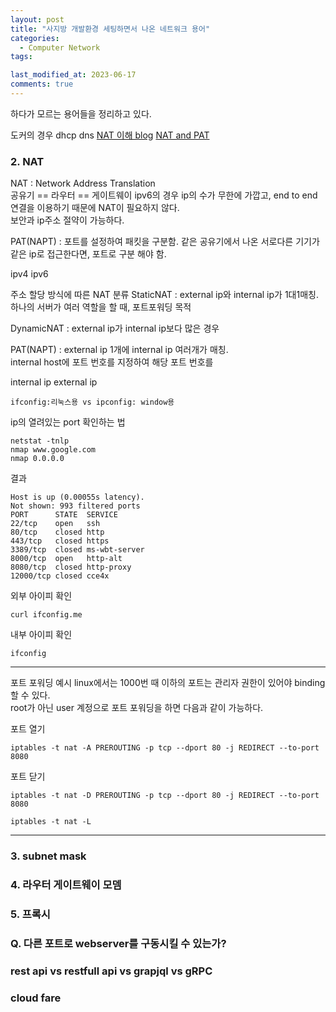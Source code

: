 ```yaml
---
layout: post
title: "사지방 개발환경 세팅하면서 나온 네트워크 용어"
categories:
  - Computer Network
tags:

last_modified_at: 2023-06-17
comments: true
---
```


하다가 모르는 용어들을 정리하고 있다. 

도커의 경우
dhcp
dns
[NAT 이해 blog](https://www.stevenjlee.net/2020/07/11/%EC%9D%B4%ED%95%B4%ED%95%98%EA%B8%B0-nat-network-address-translation-%EB%84%A4%ED%8A%B8%EC%9B%8C%ED%81%AC-%EC%A3%BC%EC%86%8C-%EB%B3%80%ED%99%98/)
[NAT and PAT](https://velog.io/%40yange/NAT%EC%99%80-PAT%EC%97%90-%EB%8C%80%ED%95%98%EC%97%AC)

### 2. NAT
NAT : Network Address Translation   
공유기 == 라우터 == 게이트웨이 
ipv6의 경우 ip의 수가 무한에 가깝고, end to end 연결을 이용하기 때문에 NAT이 필요하지 않다.  
보안과 ip주소 절약이 가능하다.  

PAT$($NAPT$)$ : 포트를 설정하여 패킷을 구분함.
같은 공유기에서 나온 서로다른 기기가 같은 ip로 접근한다면, 포트로 구분 해야 함. 

ipv4
ipv6

주소 할당 방식에 따른 NAT 분류
StaticNAT : external ip와 internal ip가 1대1매칭. 
하나의 서버가 여러 역할을 할 때, 포트포워딩 목적

DynamicNAT : external ip가 internal ip보다 많은 경우 

PAT$($NAPT$)$ : external ip 1개에 internal ip 여러개가 매칭.  
internal host에 포트 번호를 지정하여 해당 포트 번호를 

internal ip 
external ip
```
ifconfig:리눅스용 vs ipconfig: window용
```

ip의 열려있는 port 확인하는 법
```
netstat -tnlp
nmap www.google.com
nmap 0.0.0.0
```
결과
```
Host is up (0.00055s latency).
Not shown: 993 filtered ports
PORT      STATE  SERVICE
22/tcp    open   ssh
80/tcp    closed http
443/tcp   closed https
3389/tcp  closed ms-wbt-server
8000/tcp  open   http-alt
8080/tcp  closed http-proxy
12000/tcp closed cce4x
```

외부 아이피 확인
```
curl ifconfig.me
```
내부 아이피 확인 
```
ifconfig
```


---
포트 포워딩 예시 
linux에서는 1000번 때 이하의 포트는 관리자 권한이 있어야 binding 할 수 있다.  
root가 아닌 user 계정으로 포트 포워딩을 하면 다음과 같이 가능하다. 

포트 열기  
```
iptables -t nat -A PREROUTING -p tcp --dport 80 -j REDIRECT --to-port 8080
```
포트 닫기
```
iptables -t nat -D PREROUTING -p tcp --dport 80 -j REDIRECT --to-port 8080
```
```
iptables -t nat -L
```
---


### 3. subnet mask

### 4. 라우터 게이트웨이 모뎀

### 5. 프록시

### Q. 다른 포트로 webserver를 구동시킬 수 있는가?

### rest api vs restfull api vs grapjql vs gRPC 

### cloud fare